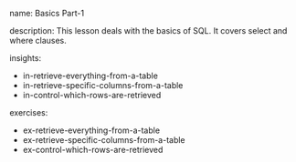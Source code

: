 name: Basics Part-1

description: This lesson deals with the basics of SQL. It covers select and where clauses.

insights:
  - in-retrieve-everything-from-a-table
  - in-retrieve-specific-columns-from-a-table
  - in-control-which-rows-are-retrieved

exercises:
  - ex-retrieve-everything-from-a-table
  - ex-retrieve-specific-columns-from-a-table
  - ex-control-which-rows-are-retrieved
 